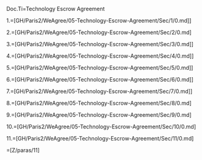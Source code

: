 Doc.Ti=Technology Escrow Agreement

1.=[GH/Paris2/WeAgree/05-Technology-Escrow-Agreement/Sec/1/0.md]]

2.=[GH/Paris2/WeAgree/05-Technology-Escrow-Agreement/Sec/2/0.md]

3.=[GH/Paris2/WeAgree/05-Technology-Escrow-Agreement/Sec/3/0.md]]

4.=[GH/Paris2/WeAgree/05-Technology-Escrow-Agreement/Sec/4/0.md]]

5.=[GH/Paris2/WeAgree/05-Technology-Escrow-Agreement/Sec/5/0.md]]

6.=[GH/Paris2/WeAgree/05-Technology-Escrow-Agreement/Sec/6/0.md]]

7.=[GH/Paris2/WeAgree/05-Technology-Escrow-Agreement/Sec/7/0.md]]

8.=[GH/Paris2/WeAgree/05-Technology-Escrow-Agreement/Sec/8/0.md]

9.=[GH/Paris2/WeAgree/05-Technology-Escrow-Agreement/Sec/9/0.md]

10.=[GH/Paris2/WeAgree/05-Technology-Escrow-Agreement/Sec/10/0.md]

11.=[GH/Paris2/WeAgree/05-Technology-Escrow-Agreement/Sec/11/0.md]

=[Z/paras/11]

